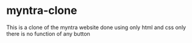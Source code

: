 # myntra-clone
This is a clone of the myntra website done using only html and css only there is no function of any button
